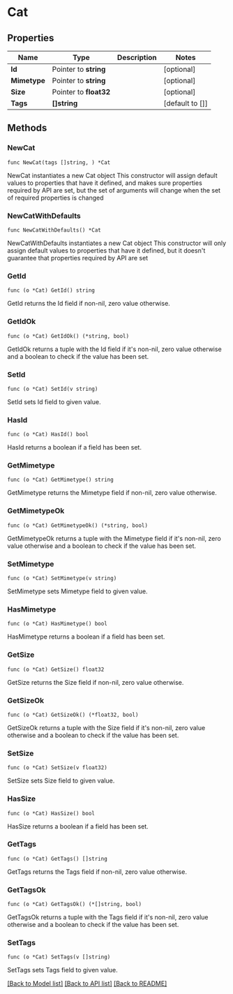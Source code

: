 # Cat

## Properties

Name | Type | Description | Notes
------------ | ------------- | ------------- | -------------
**Id** | Pointer to **string** |  | [optional] 
**Mimetype** | Pointer to **string** |  | [optional] 
**Size** | Pointer to **float32** |  | [optional] 
**Tags** | **[]string** |  | [default to []]

## Methods

### NewCat

`func NewCat(tags []string, ) *Cat`

NewCat instantiates a new Cat object
This constructor will assign default values to properties that have it defined,
and makes sure properties required by API are set, but the set of arguments
will change when the set of required properties is changed

### NewCatWithDefaults

`func NewCatWithDefaults() *Cat`

NewCatWithDefaults instantiates a new Cat object
This constructor will only assign default values to properties that have it defined,
but it doesn't guarantee that properties required by API are set

### GetId

`func (o *Cat) GetId() string`

GetId returns the Id field if non-nil, zero value otherwise.

### GetIdOk

`func (o *Cat) GetIdOk() (*string, bool)`

GetIdOk returns a tuple with the Id field if it's non-nil, zero value otherwise
and a boolean to check if the value has been set.

### SetId

`func (o *Cat) SetId(v string)`

SetId sets Id field to given value.

### HasId

`func (o *Cat) HasId() bool`

HasId returns a boolean if a field has been set.

### GetMimetype

`func (o *Cat) GetMimetype() string`

GetMimetype returns the Mimetype field if non-nil, zero value otherwise.

### GetMimetypeOk

`func (o *Cat) GetMimetypeOk() (*string, bool)`

GetMimetypeOk returns a tuple with the Mimetype field if it's non-nil, zero value otherwise
and a boolean to check if the value has been set.

### SetMimetype

`func (o *Cat) SetMimetype(v string)`

SetMimetype sets Mimetype field to given value.

### HasMimetype

`func (o *Cat) HasMimetype() bool`

HasMimetype returns a boolean if a field has been set.

### GetSize

`func (o *Cat) GetSize() float32`

GetSize returns the Size field if non-nil, zero value otherwise.

### GetSizeOk

`func (o *Cat) GetSizeOk() (*float32, bool)`

GetSizeOk returns a tuple with the Size field if it's non-nil, zero value otherwise
and a boolean to check if the value has been set.

### SetSize

`func (o *Cat) SetSize(v float32)`

SetSize sets Size field to given value.

### HasSize

`func (o *Cat) HasSize() bool`

HasSize returns a boolean if a field has been set.

### GetTags

`func (o *Cat) GetTags() []string`

GetTags returns the Tags field if non-nil, zero value otherwise.

### GetTagsOk

`func (o *Cat) GetTagsOk() (*[]string, bool)`

GetTagsOk returns a tuple with the Tags field if it's non-nil, zero value otherwise
and a boolean to check if the value has been set.

### SetTags

`func (o *Cat) SetTags(v []string)`

SetTags sets Tags field to given value.



[[Back to Model list]](../README.md#documentation-for-models) [[Back to API list]](../README.md#documentation-for-api-endpoints) [[Back to README]](../README.md)


